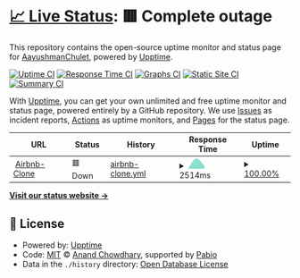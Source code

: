 # [📈 Live Status](https://AayushmanChulet.github.io/logger): <!--live status--> **🟥 Complete outage**

This repository contains the open-source uptime monitor and status page for [AayushmanChulet](https://AayushmanChulet.github.io/logger), powered by [Upptime](https://github.com/upptime/upptime).

[![Uptime CI](https://github.com/AayushmanChulet/logger/workflows/Uptime%20CI/badge.svg)](https://github.com/AayushmanChulet/logger/actions?query=workflow%3A%22Uptime+CI%22)
[![Response Time CI](https://github.com/AayushmanChulet/logger/workflows/Response%20Time%20CI/badge.svg)](https://github.com/AayushmanChulet/logger/actions?query=workflow%3A%22Response+Time+CI%22)
[![Graphs CI](https://github.com/AayushmanChulet/logger/workflows/Graphs%20CI/badge.svg)](https://github.com/AayushmanChulet/logger/actions?query=workflow%3A%22Graphs+CI%22)
[![Static Site CI](https://github.com/AayushmanChulet/logger/workflows/Static%20Site%20CI/badge.svg)](https://github.com/AayushmanChulet/logger/actions?query=workflow%3A%22Static+Site+CI%22)
[![Summary CI](https://github.com/AayushmanChulet/logger/workflows/Summary%20CI/badge.svg)](https://github.com/AayushmanChulet/logger/actions?query=workflow%3A%22Summary+CI%22)

With [Upptime](https://upptime.js.org), you can get your own unlimited and free uptime monitor and status page, powered entirely by a GitHub repository. We use [Issues](https://github.com/AayushmanChulet/logger/issues) as incident reports, [Actions](https://github.com/AayushmanChulet/logger/actions) as uptime monitors, and [Pages](https://AayushmanChulet.github.io/logger) for the status page.

<!--start: status pages-->
<!-- This summary is generated by Upptime (https://github.com/upptime/upptime) -->
<!-- Do not edit this manually, your changes will be overwritten -->
<!-- prettier-ignore -->
| URL | Status | History | Response Time | Uptime |
| --- | ------ | ------- | ------------- | ------ |
| <img alt="" src="https://icons.duckduckgo.com/ip3/airbnb-clone-vvjd.onrender.com.ico" height="13"> [Airbnb-Clone](https://airbnb-clone-vvjd.onrender.com) | 🟥 Down | [airbnb-clone.yml](https://github.com/AayushmanChulet/logger/commits/HEAD/history/airbnb-clone.yml) | <details><summary><img alt="Response time graph" src="./graphs/airbnb-clone/response-time-week.png" height="20"> 2514ms</summary><br><a href="https://AayushmanChulet.github.io/logger/history/airbnb-clone"><img alt="Response time 2514" src="https://img.shields.io/endpoint?url=https%3A%2F%2Fraw.githubusercontent.com%2FAayushmanChulet%2Flogger%2FHEAD%2Fapi%2Fairbnb-clone%2Fresponse-time.json"></a><br><a href="https://AayushmanChulet.github.io/logger/history/airbnb-clone"><img alt="24-hour response time 2514" src="https://img.shields.io/endpoint?url=https%3A%2F%2Fraw.githubusercontent.com%2FAayushmanChulet%2Flogger%2FHEAD%2Fapi%2Fairbnb-clone%2Fresponse-time-day.json"></a><br><a href="https://AayushmanChulet.github.io/logger/history/airbnb-clone"><img alt="7-day response time 2514" src="https://img.shields.io/endpoint?url=https%3A%2F%2Fraw.githubusercontent.com%2FAayushmanChulet%2Flogger%2FHEAD%2Fapi%2Fairbnb-clone%2Fresponse-time-week.json"></a><br><a href="https://AayushmanChulet.github.io/logger/history/airbnb-clone"><img alt="30-day response time 2514" src="https://img.shields.io/endpoint?url=https%3A%2F%2Fraw.githubusercontent.com%2FAayushmanChulet%2Flogger%2FHEAD%2Fapi%2Fairbnb-clone%2Fresponse-time-month.json"></a><br><a href="https://AayushmanChulet.github.io/logger/history/airbnb-clone"><img alt="1-year response time 2514" src="https://img.shields.io/endpoint?url=https%3A%2F%2Fraw.githubusercontent.com%2FAayushmanChulet%2Flogger%2FHEAD%2Fapi%2Fairbnb-clone%2Fresponse-time-year.json"></a></details> | <details><summary><a href="https://AayushmanChulet.github.io/logger/history/airbnb-clone">100.00%</a></summary><a href="https://AayushmanChulet.github.io/logger/history/airbnb-clone"><img alt="All-time uptime 100.00%" src="https://img.shields.io/endpoint?url=https%3A%2F%2Fraw.githubusercontent.com%2FAayushmanChulet%2Flogger%2FHEAD%2Fapi%2Fairbnb-clone%2Fuptime.json"></a><br><a href="https://AayushmanChulet.github.io/logger/history/airbnb-clone"><img alt="24-hour uptime 100.00%" src="https://img.shields.io/endpoint?url=https%3A%2F%2Fraw.githubusercontent.com%2FAayushmanChulet%2Flogger%2FHEAD%2Fapi%2Fairbnb-clone%2Fuptime-day.json"></a><br><a href="https://AayushmanChulet.github.io/logger/history/airbnb-clone"><img alt="7-day uptime 100.00%" src="https://img.shields.io/endpoint?url=https%3A%2F%2Fraw.githubusercontent.com%2FAayushmanChulet%2Flogger%2FHEAD%2Fapi%2Fairbnb-clone%2Fuptime-week.json"></a><br><a href="https://AayushmanChulet.github.io/logger/history/airbnb-clone"><img alt="30-day uptime 100.00%" src="https://img.shields.io/endpoint?url=https%3A%2F%2Fraw.githubusercontent.com%2FAayushmanChulet%2Flogger%2FHEAD%2Fapi%2Fairbnb-clone%2Fuptime-month.json"></a><br><a href="https://AayushmanChulet.github.io/logger/history/airbnb-clone"><img alt="1-year uptime 100.00%" src="https://img.shields.io/endpoint?url=https%3A%2F%2Fraw.githubusercontent.com%2FAayushmanChulet%2Flogger%2FHEAD%2Fapi%2Fairbnb-clone%2Fuptime-year.json"></a></details>

<!--end: status pages-->

[**Visit our status website →**](https://AayushmanChulet.github.io/logger)

## 📄 License

- Powered by: [Upptime](https://github.com/upptime/upptime)
- Code: [MIT](./LICENSE) © [Anand Chowdhary](https://anandchowdhary.com), supported by [Pabio](https://pabio.com)
- Data in the `./history` directory: [Open Database License](https://opendatacommons.org/licenses/odbl/1-0/)
